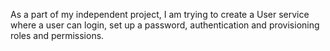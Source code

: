 As a part of my independent project, I am trying to create a User service where a user can login, set up a password, authentication and provisioning roles and permissions. 
